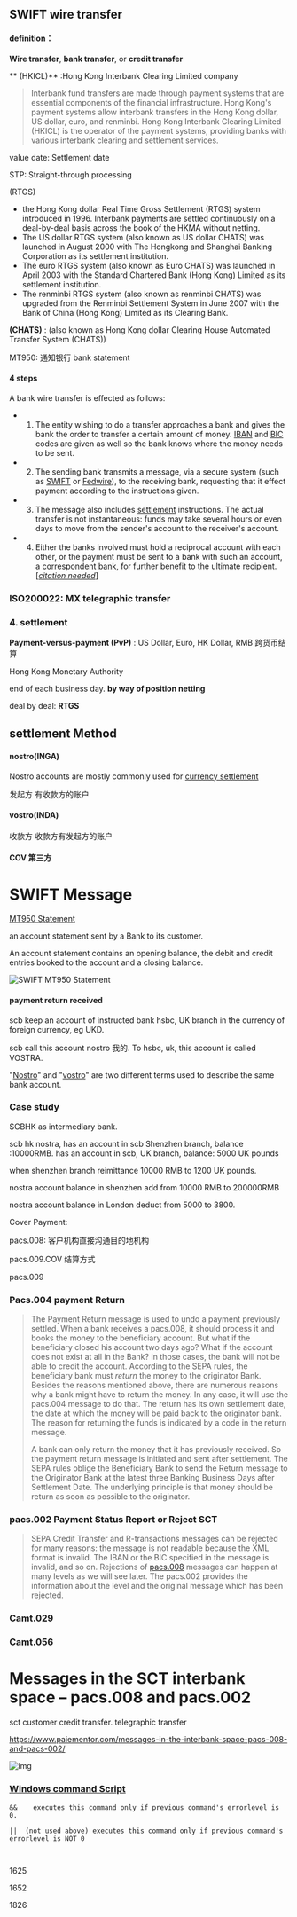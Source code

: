 ## SWIFT wire transfer

#### definition：

**Wire transfer**, **bank transfer**, or **credit transfer**

** (HKICL)**  :Hong Kong Interbank Clearing Limited company

> Interbank fund transfers are made through payment systems that are essential components of the financial infrastructure. Hong Kong's payment systems allow interbank transfers in the Hong Kong dollar, US dollar, euro, and renminbi. Hong Kong Interbank Clearing Limited (HKICL) is the operator of the payment systems, providing banks with various interbank clearing and settlement services.



value date: Settlement date

STP:  Straight-through processing

 (RTGS) 

*  the Hong Kong dollar Real Time Gross Settlement (RTGS) system introduced in 1996. Interbank payments are settled continuously on a deal-by-deal basis across the book of the HKMA without netting.
* The US dollar RTGS system (also known as US dollar CHATS) was launched in August 2000 with The Hongkong and Shanghai Banking Corporation as its settlement institution. 
* The euro RTGS system (also known as Euro CHATS) was launched in April 2003 with the Standard Chartered Bank (Hong Kong) Limited as its settlement institution.
* The renminbi RTGS system (also known as renminbi CHATS) was upgraded from the Renminbi Settlement System in June 2007 with the Bank of China (Hong Kong) Limited as its Clearing Bank. 

 **(CHATS)** : (also known as Hong Kong dollar Clearing House Automated Transfer System (CHATS)) 

MT950:    通知银行 bank statement 

#### 4 steps

A bank wire transfer is effected as follows:

* 1. The entity wishing to do a transfer approaches a bank and gives the bank the order to transfer a certain amount of money. [IBAN](https://en.wikipedia.org/wiki/IBAN) and [BIC](https://en.wikipedia.org/wiki/ISO_9362) codes are given as well so the bank knows where the money needs to be sent.
* 2. The sending bank transmits a message, via a secure system (such as [SWIFT](https://en.wikipedia.org/wiki/Society_for_Worldwide_Interbank_Financial_Telecommunication) or [Fedwire](https://en.wikipedia.org/wiki/Fedwire)), to the receiving bank, requesting that it effect payment according to the instructions given.
* 3. The message also includes [settlement](https://en.wikipedia.org/wiki/Settlement_(finance)) instructions. The actual transfer is not instantaneous: funds may take several hours or even days to move from the sender's account to the receiver's account.
* 4. Either the banks involved must hold a reciprocal account with each other, or the payment must be sent to a bank with such an account, a [correspondent bank](https://en.wikipedia.org/wiki/Correspondent_bank), for further benefit to the ultimate recipient.[*[citation needed](https://en.wikipedia.org/wiki/Wikipedia:Citation_needed)*]





### ISO200022:  MX telegraphic transfer

###  4. settlement

**Payment-versus-payment (PvP)**  :  US Dollar, Euro, HK Dollar, RMB 跨货币结算

Hong Kong Monetary Authority

end of each business day.    **by way of position netting**

deal by deal:  **RTGS**   



## settlement Method

#### nostro(INGA)

Nostro accounts are mostly commonly used for [currency settlement](https://en.wikipedia.org/wiki/Currency_settlement)   

发起方         有收款方的账户

#### vostro(INDA)

收款方         收款方有发起方的账户

#### COV  第三方





# SWIFT  Message

[MT950 Statement](https://www.paiementor.com/swift-mt950-statement-message-detailed-analysis/)

an account statement sent by a Bank to its customer.

 An account statement contains an opening balance, the debit and credit entries booked to the account and a closing balance.

![SWIFT MT950 Statement](https://www.paiementor.com//wp-content/uploads/2018/09/SWIFT-MT950-Statement-Detailed-Analysis-1024x360.png)



####  payment return received

scb  keep an account of  instructed bank hsbc, UK branch  in the currency of foreign currency, eg UKD.

scb call this account nostro 我的.   To hsbc, uk, this account is called VOSTRA.

"[Nostro](https://www.investopedia.com/terms/n/nostroaccount.asp)" and "[vostro](https://www.investopedia.com/terms/v/vostroaccount.asp)" are two different terms used to describe the same bank account. 





### Case study

SCBHK  as intermediary bank. 

scb hk nostra, has an account in scb Shenzhen branch, balance :10000RMB. has an account in scb, UK branch, balance: 5000 UK pounds

when shenzhen branch reimittance 10000 RMB to  1200 UK pounds.  

nostra account balance in shenzhen add from 10000 RMB to 200000RMB

nostra account balance in London deduct from 5000 to 3800.



Cover Payment:

pacs.008:  客户机构直接沟通目的地机构

pacs.009.COV  结算方式



pacs.009   

### Pacs.004   payment Return

> The Payment Return message is used to undo a payment previously settled. When a bank receives a pacs.008, it should process it and books the money to the beneficiary account. But what if the beneficiary closed his account two days ago? What if the account does not exist at all in the Bank? In those cases, the bank will not be able to credit the account. According to the SEPA rules, the beneficiary bank must *return* the money to the originator Bank. Besides the reasons mentioned above, there are numerous reasons why a bank might have to return the money. In any case, it will use the pacs.004 message to do that. The return has its own settlement date, the date at which the money will be paid back to the originator bank. The reason for returning the funds is indicated by a code in the return message.
>
> A bank can only return the money that it has previously received. So the payment return message is initiated and sent after settlement. The SEPA rules oblige the Beneficiary Bank to send the Return message to the Originator Bank at the latest three Banking Business Days after Settlement Date. The underlying principle is that money should be return as soon as possible to the originator.

### pacs.002   Payment Status Report or Reject SCT

> SEPA Credit Transfer and R-transactions messages can be rejected for many reasons: the message is not readable because the XML format is invalid. The IBAN or the BIC specified in the message is invalid, and so on. Rejections of [pacs.008](https://www.paiementor.com//pacs-008-001-02-sct-interbank-ig-2017-v2-1/) messages can happen at many levels as we will see later. The pacs.002 provides the information about the level and the original message which has been rejected.

### Camt.029    

### Camt.056    

# Messages in the SCT interbank space – pacs.008 and pacs.002

sct customer credit transfer.     telegraphic transfer

https://www.paiementor.com/messages-in-the-interbank-space-pacs-008-and-pacs-002/

![img](https://www.paiementor.com//wp-content/uploads/2017/11/Interbank-Space-Pacs.008-and-002.png)



###  [Windows command Script](https://docs.microsoft.com/zh-cn/windows-server/administration/windows-commands/call)

```
&&    executes this command only if previous command's errorlevel is 0.

||  (not used above) executes this command only if previous command's errorlevel is NOT 0



```



1625

1652

1826
